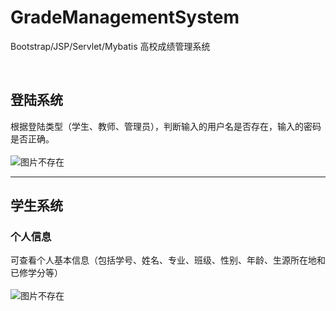 # GradeManagementSystem
Bootstrap/JSP/Servlet/Mybatis 高校成绩管理系统

<br>

## 登陆系统

根据登陆类型（学生、教师、管理员），判断输入的用户名是否存在，输入的密码是否正确。
<br>
<br>
![图片不存在](https://github.com/zjxjwxk/GradeManagementSystem/raw/master/Screenshots/login.png)

---

## 学生系统

### 个人信息
可查看个人基本信息（包括学号、姓名、专业、班级、性别、年龄、生源所在地和已修学分等）
<br>
<br>
![图片不存在](https://github.com/zjxjwxk/GradeManagementSystem/raw/master/Screenshots/login.png)